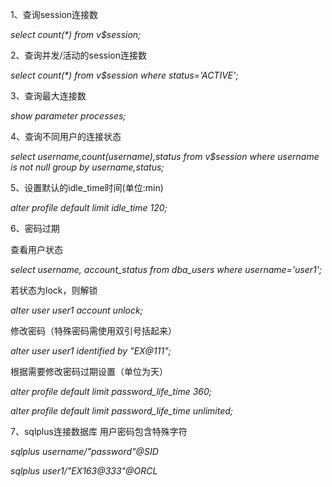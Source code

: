 1、查询session连接数

_select count\(\*\) from v$session;_

2、查询并发/活动的session连接数

_select count\(\*\) from v$session where status='ACTIVE';_

3、查询最大连接数

_show parameter processes;_

4、查询不同用户的连接状态

_select username,count\(username\),status from v$session where username is not null group by username,status;_

5、设置默认的idle\_time时间\(单位:min\)

_alter profile default limit idle\_time 120;_

6、密码过期

查看用户状态

_select username, account\_status from dba\_users where username='user1';_

若状态为lock，则解锁

_alter user user1 account unlock;_

修改密码（特殊密码需使用双引号括起来）

_alter user user1 identified by "EX@111";_

根据需要修改密码过期设置（单位为天）

_alter profile default limit  password\_life\_time 360;_

_alter profile default limit  password\_life\_time unlimited;_

7、sqlplus连接数据库 用户密码包含特殊字符

_sqlplus username/\"password\"@SID_

_sqlplus user1/\"EX163@333\"@ORCL_

